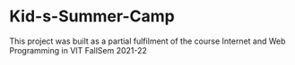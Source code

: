 # Kid-s-Summer-Camp
This project was built as a partial fulfilment of the course Internet and Web Programming in VIT FallSem 2021-22 
